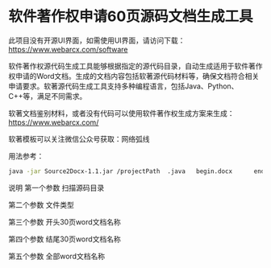 # 软件著作权申请60页源码文档生成工具

此项目没有开源UI界面，如需使用UI界面，请访问下载：
https://www.webarcx.com/software

软件著作权源代码生成工具能够根据指定的源代码目录，自动生成适用于软件著作权申请的Word文档。生成的文档内容包括软著源代码材料等，确保文档符合相关申请要求。软著源代码生成工具支持多种编程语言，包括Java、Python、C++等，满足不同需求。

软著文档鉴别材料，或者没有代码可以使用软件著作权生成方案来生成：
https://www.webarcx.com/

软著模板可以关注微信公众号获取：网络弧线

用法参考：

```bash
java -jar Source2Docx-1.1.jar /projectPath  .java   begin.docx      end.docx     all.docx
```

说明
第一个参数 扫描源码目录

 第二个参数 文件类型 

 第三个参数 开头30页word文档名称

 第四个参数 结尾30页word文档名称

 第五个参数 全部word文档名称


